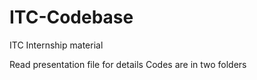 # ITC-Codebase
ITC Internship material

Read presentation file for details
Codes are in two folders

